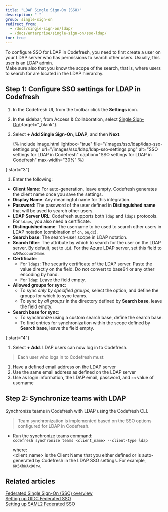 ```yaml
---
title: "LDAP Single Sign-On (SSO)"
description: " "
group: single-sign-on
redirect_from:
  - /docs/single-sign-on/ldap/
  - /docs/enterprise/single-sign-on/sso-ldap/
toc: true
---
```


To configure SSO for LDAP in Codefresh, you need to first create a user on your LDAP server who has permissions to search other users. Usually,
this user is an LDAP admin.  
Make sure also that you know the scope of the search, that is, where users to search for are located in the LDAP hierarchy.

## Step 1: Configure SSO settings for LDAP in Codefresh
1. In the Codefresh UI, from the toolbar click the **Settings** icon.
1. In the sidebar, from Access & Collaboration, select [Single Sign-On](https://g.codefresh.io/2.0/account-settings/single-sign-on){:target="\_blank"}.
1. Select **+ Add Single Sign-On**, **LDAP**, and then **Next**.

   {% include image.html 
  lightbox="true" 
  file="/images/sso/ldap/ldap-sso-settings.png" 
  url="/images/sso/ldap/ldap-sso-settings.png"
  alt="SSO settings for LDAP in Codefresh"
  caption="SSO settings for LDAP in Codefresh"
  max-width="30%"
  %} 

{:start="3"}
1. Enter the following:
  * **Client Name**: For auto-generation, leave empty. Codefresh generates the client name once you save the settings.
  * **Display Name**: Any meaningful name for this integration.
  * **Password**: The password of the user defined in **Distinguished name** that will be used to search other users.
  * **LDAP Server URL**: Codefresh supports both `ldap` and `ldaps` protocols. For `ldaps`, you also need a certificate.
  * **Distinguished name**: The username to be used to search other users in LDAP notation (combination of `cn`, `ou`,`dc`).
  * **Search base**: The search-user scope in LDAP notation.
  * **Search filter**: The attribute by which to search for the user on the LDAP server. By default, set to `uid`. For the Azure LDAP server, set this field to `sAMAccountName`.
  * **Certificate**: 
      * For `ldaps`: The security certificate of the LDAP server. Paste the value directly on the field. Do not convert to base64 or any other encoding by hand.  
      * For `ldap`: Leave the field empty.
  * **Allowed groups for sync**:   
      * To sync _only by specified groups_, select the option, and define the groups for which to sync teams. 
      * To sync by _all groups_ in the directory defined by **Search base**, leave the field empty. 
  * **Search base for sync**: 
      * To synchronize using a custom search base, define the search base. 
      * To find entries for synchronization within the scope defined by **Search base**, leave the field empty. 

{:start="4"} 
1. Select **+ Add**. LDAP users can now log in to Codefresh.

>Each user who logs in to Codefresh must:
  1. Have a defined email address on the LDAP server
  1. Use the same email address as defined on the LDAP server
  1. Use as login information, the LDAP email, password, and `cn` value of username

## Step 2: Synchronize teams with LDAP 
Synchronize teams in Codefresh with LDAP using the Codefresh CLI.

>Team synchronization is implemented based on the SSO options configured for LDAP in Codefresh. 

* Run the synchronize teams command:  
  `codefresh synchronize teams <client_name> --client-type ldap`  

  where:  
  <client_name> is the Client Name that you either defined or is auto-generated by Codefresh in the LDAP SSO settings. For example, `KK5XhWAx90rw`.



## Related articles
[Federated Single Sign-On (SSO) overview]({{site.baseurl}}/docs/single-sign-on)  
[Setting up OIDC Federated SSO]({{site.baseurl}}/docs/single-sign-on/oidc)   
[Setting up SAML2 Federated SSO]({{site.baseurl}}/docs/single-sign-on/saml)  

